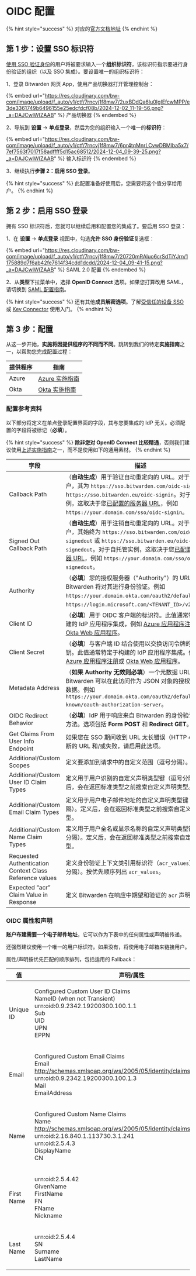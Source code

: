 # OIDC 配置

{% hint style="success" %}
对应的[官方文档地址](https://bitwarden.com/help/article/configure-sso-oidc/)
{% endhint %}

## 第 1 步：设置 SSO 标识符 <a href="#step-1-set-an-sso-identifier" id="step-1-set-an-sso-identifier"></a>

[使用 SSO 验证身份](../account/log-in-and-unlock/using-single-sign-on/using-login-with-sso.md#login-using-sso)的用户将被要求输入一个**组织标识符**，该标识符指示要进行身份验证的组织（以及 SSO 集成）。要设置唯一的组织标识符：

1、登录 Bitwarden 网页 App，使用产品切换器打开管理控制台：

{% embed url="https://res.cloudinary.com/bw-com/image/upload/f_auto/v1/ctf/7rncvj1f8mw7/2uxBDdQa6lu0IgIEfcwMPP/e3de3361749b6496155e25edcfdcf08b/2024-12-02_11-19-56.png?_a=DAJCwlWIZAAB" %}
产品切换器
{% endembed %}

2、导航到 **设置** → **单点登录**，然后为您的组织输入一个唯一的**标识符**：

{% embed url="https://res.cloudinary.com/bw-com/image/upload/f_auto/v1/ctf/7rncvj1f8mw7/6pr4tqMnrLCvwDBMlba5x7/7ef7563f7017f58adffff5d15ac68512/2024-12-04_09-39-25.png?_a=DAJCwlWIZAAB" %}
输入标识符
{% endembed %}

3、继续执行**步骤 2：启用 SSO 登录**。

{% hint style="success" %}
此配置准备好使用后，您需要将这个值分享给用户。
{% endhint %}

## 第 2 步：启用 SSO 登录 <a href="#step-2-enable-login-with-sso" id="step-2-enable-login-with-sso"></a>

拥有 SSO 标识符后，您就可以继续启用和配置您的集成了。要启用 SSO 登录：

1、在 **设置** → **单点登录** 视图中，勾选**允许 SSO 身份验证**复选框：

{% embed url="https://res.cloudinary.com/bw-com/image/upload/f_auto/v1/ctf/7rncvj1f8mw7/20720mRAluo6crSdTiYJrn/1175889d7f6ab42fe7614f34cdd1dcdd/2024-12-04_09-41-15.png?_a=DAJCwlWIZAAB" %}
SAML 2.0 配置
{% endembed %}

2、从**类型**下拉菜单中，选择 **OpenID Connect** 选项。如果您打算改用 SAML，请切换到 [SAML 配置指南](saml-2.0-configuration.md)。

{% hint style="success" %}
还有其他**成员解密选项**。了解[受信任的设备 SSO](../admin-console/login-with-sso/trusted-devices/about-trusted-devices.md) 或 [Key Connector](about-key-connector.md) 使用入门。
{% endhint %}

## 第 3 步：配置 <a href="#step-3-configuration" id="step-3-configuration"></a>

从这一步开始，**实施将因提供程序的不同而不同**。跳转到我们的特定**实施指南**之一，以帮助您完成配置过程：

| 提供程序  | 指南                                                                                                            |
| ----- | ------------------------------------------------------------------------------------------------------------- |
| Azure | [Azure 实施指南](../admin-console/login-with-sso/implementation-guides/microsoft-entra-id-oidc-implementation.md) |
| Okta  | [Okta 实施指南](implementation-guides/okta-oidc-implementation.md)                                                |

### 配置参考资料 <a href="#configuration-reference-materials" id="configuration-reference-materials"></a>

以下部分将定义在单点登录配置界面的字段，其与您要集成的 IdP 无关。必须配置的字段将被标记（**必填**）。

{% hint style="success" %}
**除非您对 OpenID Connect 比较精通**，否则我们建议使用[上述实施指南](oidc-configuration.md#step-3-configuration)之一，而不是使用如下的通用素材。
{% endhint %}

| 字段                                                      | 描述                                                                                                                                                                                                                                                                                                            |
| ------------------------------------------------------- | ------------------------------------------------------------------------------------------------------------------------------------------------------------------------------------------------------------------------------------------------------------------------------------------------------------- |
| Callback Path                                           | （**自动生成**）用于验证自动重定向的 URL。对于云托管客户，其为 `https://sso.bitwarden.com/oidc-signin` 或 h`ttps://sso.bitwarden.eu/oidc-signin`。对于自托管实例，这取决于您[已配置的服务器 URL](../self-hosting/install-and-deploy-guides/docker/linux-standard-deployment.md#configure-your-domain)，例如 `https://your.domain.com/sso/oidc-signin`。            |
| Signed Out Callback Path                                | （**自动生成**）用于注销自动重定向的 URL。对于云托管客户，其始终为 `https://sso.bitwarden.com/oidc-signedout` 或 `https://sso.bitwarden.eu/oidc-signedout`。对于自托管实例，这取决于您[已配置的服务器 URL](../self-hosting/install-and-deploy-guides/docker/linux-standard-deployment.md#configure-your-domain)，例如 `https://your.domain.com/sso/oidc-signedout`。 |
| Authority                                               | （**必填**）您的授权服务器（"Authority"）的 URL，Bitwarden 将对其进行身份验证。例如 `https://your.domain.okta.com/oauth2/default` 或 `https://login.microsoft.com/<TENANT_ID>/v2.0`。                                                                                                                                                      |
| Client ID                                               | （**必填**）用于 OIDC 客户端的标识符。此值通常特定于构建的 IdP 应用程序集成，例如 [Azure 应用程序注册](../admin-console/login-with-sso/implementation-guides/microsoft-entra-id-oidc-implementation.md)或 [Okta Web 应用程序](implementation-guides/okta-oidc-implementation.md)。                                                                         |
| Client Secret                                           | （**必填**）与客户端 ID 结合使用以交换访问令牌的客户端密钥。此值通常特定于构建的 IdP 应用程序集成。例如 [Azure 应用程序注册](../admin-console/login-with-sso/implementation-guides/microsoft-entra-id-oidc-implementation.md)或 [Okta Web 应用程序](implementation-guides/okta-oidc-implementation.md)。                                                               |
| Metadata Address                                        | （**如果 Authority 无效则必填**）一个元数据 URL，Bitwarden 可以在此访问作为 JSON 对象的授权服务器元数据。例如 `https://your.domain.okta.com/oauth2/default/.well-known/oauth-authorization-server`。                                                                                                                                                |
| OIDC Redirect Behavior                                  | （**必填**）IdP 用于响应来自 Bitwarden 的身份验证请求的方法。选项包括 **Form POST** 和 **Redirect GET**。                                                                                                                                                                                                                                |
| Get Claims From User Info Endpoint                      | 如果您在 SSO 期间收到 URL 太长错误（HTTP 414）、截断的 URL 和/或失败，请启用此选项。                                                                                                                                                                                                                                                        |
| Additional/Custom Scopes                                | 定义要添加到请求中的自定义范围（逗号分隔）。                                                                                                                                                                                                                                                                                        |
| Additional/Custom User ID Claim Types                   | 定义用于用户识别的自定义声明类型键（逗号分隔）。定义后，会在返回标准类型之前搜索自定义声明类型。                                                                                                                                                                                                                                                              |
| Additional/Custom Email Claim Types                     | 定义用于用户电子邮件地址的自定义声明类型键（逗号分隔）。定义后，会在返回标准类型之前搜索自定义声明类型。                                                                                                                                                                                                                                                          |
| Additional/Custom Name Claim Types                      | 定义用于用户全名或显示名称的自定义声明类型键（逗号分隔）。定义后，会在返回标准类型之前搜索自定义声明类型。                                                                                                                                                                                                                                                         |
| Requested Authentication Context Class Reference values | 定义身份验证上下文类引用标识符（`acr_values`）（空格分隔）。按优先顺序列出 `acr_values`。                                                                                                                                                                                                                                                     |
| Expected “acr” Claim Value in Response                  | 定义 Bitwarden 在响应中期望和验证的 `acr` 声明值。                                                                                                                                                                                                                                                                            |

### OIDC 属性和声明 <a href="#oidc-attributes-and-claims" id="oidc-attributes-and-claims"></a>

**账户布建需要一个电子邮件地址**，它可以作为下表中的任何属性或声明被传递。

还强烈建议使用一个唯一的用户标识符。如果没有，将使用电子邮箱来链接用户。

属性/声明按优先匹配的顺序排列，包括适用的 Fallback：

| 值          | 声明/属性                                                                                                                                                                                   | Fallback 声明/属性                                                        |
| ---------- | --------------------------------------------------------------------------------------------------------------------------------------------------------------------------------------- | --------------------------------------------------------------------- |
| Unique ID  | <p>Configured Custom User ID Claims<br>NameID (when not Transient)<br>urn:oid:0.9.2342.19200300.100.1.1<br>Sub<br>UID<br>UPN<br>EPPN</p>                                                |                                                                       |
| Email      | <p>Configured Custom Email Claims<br>Email<br>http://schemas.xmlsoap.org/ws/2005/05/identity/claims/emailaddress<br>urn:oid:0.9.2342.19200300.100.1.3<br>Mail<br>EmailAddress</p>       | <p>Preferred_Username<br>Urn:oid:0.9.2342.19200300.100.1.1<br>UID</p> |
| Name       | <p>Configured Custom Name Claims<br>Name<br>http://schemas.xmlsoap.org/ws/2005/05/identity/claims/name<br>urn:oid:2.16.840.1.113730.3.1.241<br>urn:oid:2.5.4.3<br>DisplayName<br>CN</p> | First Name + “ “ + Last Name (see below)                              |
| First Name | <p>urn:oid:2.5.4.42<br>GivenName<br>FirstName<br>FN<br>FName<br>Nickname</p>                                                                                                            |                                                                       |
| Last Name  | <p>urn:oid:2.5.4.4<br>SN<br>Surname<br>LastName</p>                                                                                                                                     |                                                                       |
